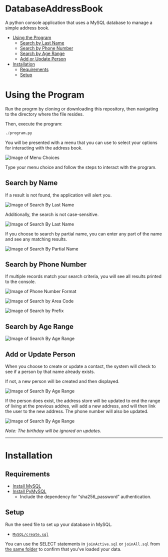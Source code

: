 # DatabaseAddressBook
A python console application that uses a MySQL database to manage a simple
address book.

* [Using the Program](./README.md#using-the-program)
  * [Search by Last Name](./README.md#search-by-last-name)
  * [Search by Phone Number](./README.md#search-by-phone-number)
  * [Search by Age Range](./README.md#search-by-age-range)
  * [Add or Update Person](./README.md#add-or-update-person)
* [Installation](./README.md#installation)
  * [Requirements](./README.md#requirements)
  * [Setup](./README.md#setup)

# Using the Program

Run the progrm by cloning or downloading this repository, then navigating to
the directory where the file resides.

Then, execute the program:

```python
./program.py
```

You will be presented with a menu that you can use to select your options for
interacting with the address book.

![Image of Menu Choices](./docs/images/menu.png)

Type your menu choice and follow the steps to interact with the program.

## Search by Name

If a result is not found, the application will alert you.

![Image of Search By Last Name](./docs/images/search1_ByLastName_1.png)

Additionally, the search is not case-sensitive.

![Image of Search By Last Name](./docs/images/search1_ByLastName_2.png)

If you choose to search by partial name, you can enter any part of the name
and see any matching results.

![Image of Search By Partial Name](./docs/images/search1_ByLastName_3.png)

## Search by Phone Number

If multiple records match your search criteria, you will see all results
printed to the console.

![Image of Phone Number Format](./docs/images/search2_ByPhone_1.png)

![Image of Search by Area Code](./docs/images/search2_ByPhone_2.png)

![Image of Search by Prefix](./docs/images/search2_ByPhone_3.png)

## Search by Age Range

![Image of Search By Age Range](./docs/images/search3_ByAgeRange.png)

## Add or Update Person

When you choose to create or update a contact, the system will check to see if
a person by that name already exists.

If not, a new person will be created and then displayed.

![Image of Search By Age Range](./docs/images/create_person.png)

If the person does exist, the address store will be updated to end the range of
living at the previous addres, will add a new address, and will then link the
user to the new address. The phone number will also be updated.

![Image of Search By Age Range](./docs/images/update_person.png)

_Note: The birthday will be ignored on updates._

-----

# Installation

## Requirements

* [Install MySQL](https://dev.mysql.com/downloads/mysql/)
* [Install PyMySQL](https://pymysql.readthedocs.io/en/latest/user/installation.html)
  * Include the dependency for “sha256_password” authentication.

## Setup

Run the seed file to set up your database in MySQL.

* [`MySQL/create.sql`](./MySQL/create.sql)

You can use the SELECT statements in `joinActive.sql` or `joinAll.sql` from
[the same folder](./MySQL) to confirm that you've loaded your data.
